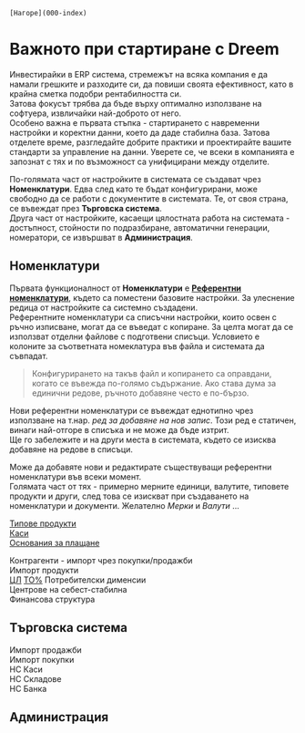 ```{only} html
[Нагоре](000-index)
```
 
# Важното при стартиране с Dreem

Инвестирайки в ERP система, стремежът на всяка компания е да намали грешките и разходите си, да повиши своята ефективност, като в крайна сметка подобри рентабилността си.   
Затова фокусът трябва да бъде върху оптимално използване на софтуера, извличайки най-доброто от него.  
Особено важна е първата стъпка - стартирането с навременни настройки и коректни данни, което да даде стабилна база. Затова отделете време, разгледайте добрите практики и проектирайте вашите стандарти за управление на данни. 
Уверете се, че всеки в компанията е запознат с тях и по възможност са унифицирани между отделите.

По-голямата част от настройките в системата се създават чрез **Номенклатури**. Едва след като те бъдат конфигурирани, може свободно да се работи с документите в системата. Те, от своя страна, се въвеждат през **Търговска система**.  
Друга част от настройките, касаещи цялостната работа на системата - достъпност, стойности по подразбиране, автоматични генерации, номератори, се извършват в **Администрация**.

## **Номенклатури**  

Първата функционалност от **Номенклатури** е [**Референтни номенклатури**](https://www.unicontsoft.com/cms/node/22), където са поместени базовите настройки. За улеснение редица от настройките са системно създадени.  
Референтните номенклатури са списъчни настройки, които освен с ръчно изписване, могат да се въведат с копиране. За целта могат да се използват отделни файлове с подготвени списъци. Условието е колоните за съответната номеклатура във файла и системата да съвпадат.  

> Конфигурирането на такъв файл и копирането са оправдани, когато се въвежда по-голямо съдържание. Ако става дума за единични редове, ръчното добавяне често е по-бързо.  

Нови референтни номенклатури се въвеждат еднотипно чрез използване на т.нар. *ред за добавяне на нов запис*. Този ред е статичен, винаги най-отгоре в списъка и не може да бъде изтрит.  
Ще го забележите и на други места в системата, където се изисква добавяне на редове в списъци.  

Може да добавяте нови и редактирате съществуващи референтни номенклатури във всеки момент.  
Голямата част от тях - примерно мерните единици, валутите, типовете продукти и други, след това се изискват при създаването на номенклатури и документи.
Желателно *Мерки* и *Валути* ...

[Типове продукти](https://www.unicontsoft.com/cms/node/9)  
[Каси](https://www.unicontsoft.com/cms/node/18)  
[Основания за плащане](https://www.unicontsoft.com/cms/node/20)  

Контрагенти - импорт чрез покупки/продажби  
Импорт продукти  
[ЦЛ](https://www.unicontsoft.com/cms/node/14)
[ТО%](https://www.unicontsoft.com/cms/node/15)
Потребителски дименсии  
Центрове на себест-стабилна  
Финансова структура  


## **Tърговска система**  

Импорт продажби  
Импорт покупки  
НС Каси  
НС Складове  
НС Банка  

## **Администрация**  

